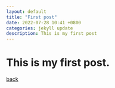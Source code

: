 ```yaml
---
layout: default
title: "First post"
date: 2022-07-28 10:41 +0800
categories: jekyll update
description: This is my first post
---
```

# This is my first post.


[back](./)

